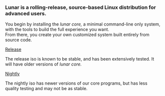 ### Lunar is a rolling-release, source-based Linux distribution for advanced users.

You begin by installing the _lunar core,_ a minimal command-line only system, with the tools to build the full experience you want.   
From there, you create your own customized system built entirely from source code.

<div class="flex flex-column flex-row-ns flex-wrap items-center justify-center bg-lunar-light dark-gray pa2 mb2 w-75-l">
  <a class="pv3 ph3 f3 link bg-animate bg-lunar-dark hover-bg-green lunar-light hover-white br1 tc" href="#">Release</a>
  <p class="measure-narrow pl4">
  The release iso is known to be stable, and has been extensively tested. It will have older versions of <i>lunar core.</i>
  </p>
</div>
<div class="flex flex-column flex-row-ns flex-wrap items-center justify-center bg-lunar-dark near-white pa2 mt2 w-75-l">
  <a class="pv3 ph3 f3 link bg-animate bg-lunar-light hover-bg-green lunar-dark hover-white br1 tc" href="#">Nightly</a>
  <p class="measure-narrow pl4">
  The nightly iso has newer versions of our core programs, but has less quality testing and may not be as stable.
  </p>
</div>
